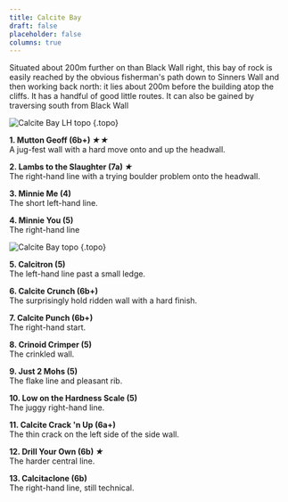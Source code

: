 ```yaml
---
title: Calcite Bay
draft: false
placeholder: false
columns: true
---
```


Situated about 200m further on than Black Wall right, this bay of rock is easily reached by the obvious fisherman's path down to Sinners Wall and then working back north: it lies about 200m before the building atop the cliffs. It has a handful of good little routes. It can also be gained by traversing south from Black Wall

![Calcite Bay LH topo](/img/south-wales/the-gower/Calcite-bay-left.jpg)
{.topo}

**1. Mutton Geoff (6b+) *★★***  
A jug-fest wall with a hard move onto and up the headwall.

**2. Lambs to the Slaughter (7a) *★***  
The right-hand line with a trying boulder problem onto the headwall.

**3. Minnie Me (4)**  
The short left-hand line.

**4. Minnie You (5)**  
The right-hand line


![Calcite Bay topo](/img/south-wales/the-gower/Calcite-Bay-1.jpg)
{.topo}

**5. Calcitron (5)**  
The left-hand line past a small ledge.

**6. Calcite Crunch (6b+)**  
The surprisingly hold ridden wall with a hard finish.  

**7. Calcite Punch (6b+)**  
The right-hand start.

**8. Crinoid Crimper (5)**  
The crinkled wall.

**9. Just 2 Mohs (5)**  
The flake line and pleasant rib.

**10. Low on the Hardness Scale (5)**  
The juggy right-hand line.

**11. Calcite Crack 'n Up (6a+)**  
The thin crack on the left side of the side wall.

**12. Drill Your Own (6b) *★***  
The harder central line.

**13. Calcitaclone (6b)**  
The right-hand line, still technical.